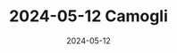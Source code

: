 ---
title: "2024-05-12 Camogli"
date: 2024-05-12
layout: "gallery/single" 
resources:
  - src: DSC01515.jpg
    params:
      cover: true
build:
  publishResources: true
draft: false
---